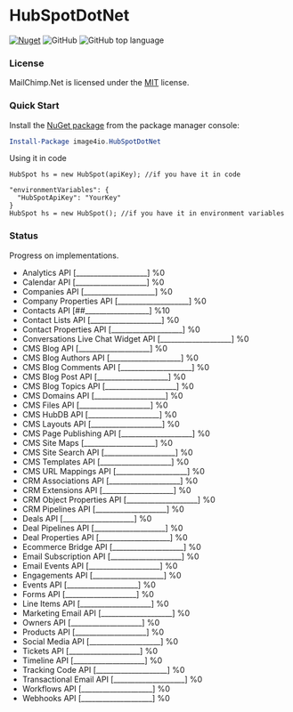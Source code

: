 # HubSpotDotNet

[![Nuget](https://img.shields.io/nuget/v/image4io.HubSpotDotNet.svg)](https://www.nuget.org/packages/image4io.HubSpotDotNet)
![GitHub](https://img.shields.io/github/license/Image4IO/image4ioHubSpotDotNet.svg)
![GitHub top language](https://img.shields.io/github/languages/top/Image4IO/image4ioHubSpotDotNet.svg)

### License
MailChimp.Net is licensed under the [MIT](https://github.com/Image4IO/image4ioDotNetSDK/blob/master/LICENSE) license.

### Quick Start

Install the [NuGet package](https://www.nuget.org/packages/image4io.HubSpotDotNet/) from the package manager console:
```powershell
Install-Package image4io.HubSpotDotNet
```

Using it in code
```CSharp
HubSpot hs = new HubSpot(apiKey); //if you have it in code

"environmentVariables": {
  "HubSpotApiKey": "YourKey"
}
HubSpot hs = new HubSpot(); //if you have it in environment variables
```

### Status
Progress on implementations.
<!---
- API [####################] %100
- API [____________________] %0
-->

- Analytics API [____________________] %0
- Calendar API [____________________] %0
- Companies API [____________________] %0
- Company Properties API [____________________] %0
- Contacts API [##__________________] %10
- Contact Lists API [____________________] %0
- Contact Properties API [____________________] %0
- Conversations Live Chat Widget API [____________________] %0
- CMS Blog API [____________________] %0
- CMS Blog Authors API [____________________] %0
- CMS Blog Comments API [____________________] %0
- CMS Blog Post API [____________________] %0
- CMS Blog Topics API [____________________] %0
- CMS Domains API [____________________] %0
- CMS Files API [____________________] %0
- CMS HubDB API [____________________] %0
- CMS Layouts API [____________________] %0
- CMS Page Publishing API [____________________] %0
- CMS Site Maps [____________________] %0
- CMS Site Search API [____________________] %0
- CMS Templates API [____________________] %0
- CMS URL Mappings API [____________________] %0
- CRM Associations API [____________________] %0
- CRM Extensions API [____________________] %0
- CRM Object Properties API [____________________] %0
- CRM Pipelines API [____________________] %0
- Deals API [____________________] %0
- Deal Pipelines API [____________________] %0
- Deal Properties API [____________________] %0
- Ecommerce Bridge API [____________________] %0
- Email Subscription API [____________________] %0
- Email Events API [____________________] %0
- Engagements API [____________________] %0
- Events API [____________________] %0
- Forms API [____________________] %0
- Line Items API [____________________] %0
- Marketing Email API [____________________] %0
- Owners API [____________________] %0
- Products API [____________________] %0
- Social Media API [____________________] %0
- Tickets API [____________________] %0
- Timeline API [____________________] %0
- Tracking Code API [____________________] %0
- Transactional Email API [____________________] %0
- Workflows API [____________________] %0
- Webhooks API [____________________] %0
